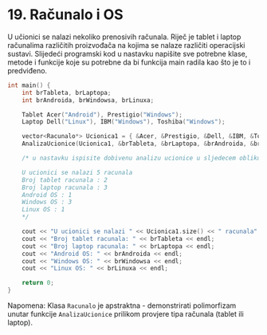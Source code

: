 ﻿# 19. Računalo i OS

U učionici se nalazi nekoliko prenosivih računala. Riječ je tablet i laptop računalima različitih proizvođača na kojima se nalaze različiti operacijski sustavi.
Slijedeći programski kod u nastavku napišite sve potrebne klase, metode i funkcije koje su potrebne da bi funkcija main radila kao što je to i predviđeno.

```cpp
int main() {
    int brTableta, brLaptopa;
    int brAndroida, brWindowsa, brLinuxa;

    Tablet Acer("Android"), Prestigio("Windows");
    Laptop Dell("Linux"), IBM("Windows"), Toshiba("Windows");

    vector<Racunalo*> Ucionica1 = { &Acer, &Prestigio, &Dell, &IBM, &Toshiba };
    AnalizaUcionice(Ucionica1, &brTableta, &brLaptopa, &brAndroida, &brWindowsa, &brLinuxa);

    /* u nastavku ispisite dobivenu analizu ucionice u sljedecem obliku:

    U ucionici se nalazi 5 racunala
    Broj tablet racunala : 2
    Broj laptop racunala : 3
    Android OS : 1
    Windows OS : 3
    Linux OS : 1
    */

    cout << "U ucionici se nalazi " << Ucionica1.size() << " racunala" << endl;
    cout << "Broj tablet racunala: " << brTableta << endl;
    cout << "Broj laptop racunala: " << brLaptopa << endl;
    cout << "Android OS: " << brAndroida << endl;
    cout << "Windows OS: " << brWindowsa << endl;
    cout << "Linux OS: " << brLinuxa << endl;

    return 0;
}
```

Napomena: Klasa `Racunalo` je apstraktna - demonstrirati polimorfizam unutar funkcije `AnalizaUcionice` prilikom provjere tipa računala (tablet ili laptop).
